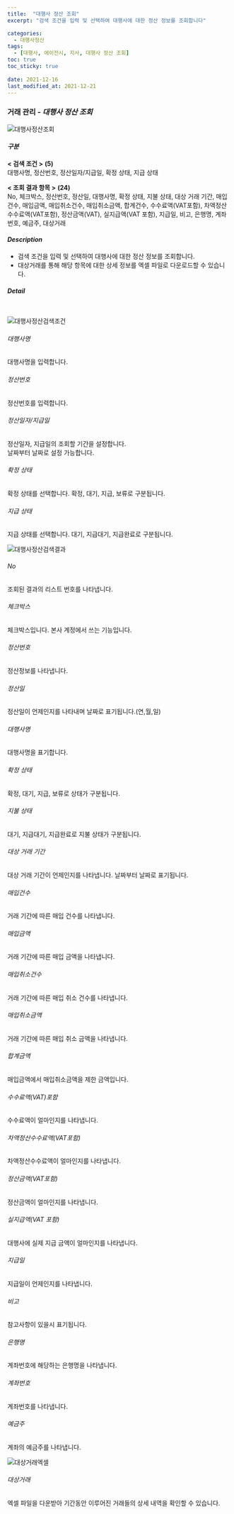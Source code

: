 ```yaml
---
title:  "대행사 정산 조회"
excerpt: "검색 조건을 입력 및 선택하여 대행사에 대한 정산 정보를 조회합니다"

categories:
  - 대행사정산
tags:
  - [대행사, 에이전시, 지사, 대행사 정산 조회]
toc: true
toc_sticky: true
 
date: 2021-12-16
last_modified_at: 2021-12-21
---
```

### 거래 관리 - *대행사 정산 조회*
![대행사정산조회](https://user-images.githubusercontent.com/95394003/146876072-5a804e18-470d-4e7c-915c-facc43696f0b.jpeg)

#### *구분* <br>
**< 검색 조건 >** **(5)**
<br>대행사명, 정산번호, 정산일자/지급일, 확정 상태, 지급 상태

**< 조회 결과 항목 >** **(24)**
<br>No, 체크박스, 정산번호, 정산일, 대행사명, 확정 상태, 지불 상태, 대상 거래 기간, 매입건수, 매입금액, 매입취소건수, 매입취소금액, 합계건수, 수수료액(VAT포함), 차액정산수수료액(VAT포함), 정산금액(VAT), 실지급액(VAT 포함), 지급일, 비고, 은행명, 계좌번호, 예금주, 대상거래

#### *Description*
- 검색 조건을 입력 및 선택하여 대행사에 대한 정산 정보를 조회합니다.
- 대상거래를 통해 해당 항목에 대한 상세 정보를 엑셀 파일로 다운로드할 수 있습니다.

#### *Detail*
<br>

![대행사정산검색조건](https://user-images.githubusercontent.com/95394003/146875869-6a0c4939-dbf5-4b49-81b1-6333d39cc8dc.jpeg)
###### 대행사명
대행사명을 입력합니다.

###### 정산번호
정산번호를 입력합니다.

###### 정산일자/지급일
정산일자, 지급일의 조회할 기간을 설정합니다.<br>날짜부터 날짜로 설정 가능합니다.

###### 확정 상태
확정 상태를 선택합니다. 확정, 대기, 지급, 보류로 구분됩니다.

###### 지급 상태
지급 상태를 선택합니다. 대기, 지급대기, 지급완료로 구분됩니다.
<br>

![대행사정산검색결과](https://user-images.githubusercontent.com/95394003/146875985-1c3b3b9f-02c7-4f00-af2b-8fd4d1b3ecfd.jpeg)
###### No
조회된 결과의 리스트 번호를 나타냅니다.

###### 체크박스
체크박스입니다. 본사 계정에서 쓰는 기능입니다.

###### 정산번호
정산정보를 나타냅니다.

###### 정산일
정산일이 언제인지를 나타내며 날짜로 표기됩니다.(연,월,일)

###### 대행사명
대행사명을 표기합니다.

###### 확정 상태
확정, 대기, 지급, 보류로 상태가 구분됩니다.

###### 지불 상태
대기, 지급대기, 지급완료로 지불 상태가 구분됩니다.

###### 대상 거래 기간
대상 거래 기간이 언제인지를 나타냅니다.
날짜부터 날짜로 표기됩니다.

###### 매입건수
거래 기간에 따른 매입 건수를 나타냅니다.

###### 매입금액
거래 기간에 따른 매입 금액을 나타냅니다.

###### 매입취소건수
거래 기간에 따른 매입 취소 건수를 나타냅니다.

###### 매입취소금액
거래 기간에 따른 매입 취소 금액을 나타냅니다.

###### 합계금액
매입금액에서 매입취소금액을 제한 금액입니다.

###### 수수료액(VAT)포함
수수료액이 얼마인지를 나타냅니다.

###### 차액정산수수료액(VAT포함)
차액정산수수료액이 얼마인지를 나타냅니다.

###### 정산금액(VAT포함)
정산금액이 얼마인지를 나타냅니다.

###### 실지급액(VAT 포함)
대행사에 실제 지급 금액이 얼마인지를 나타냅니다.

###### 지급일
지급일이 언제인지를 나타냅니다.

###### 비고
참고사항이 있을시 표기됩니다.

###### 은행명
계좌번호에 해당하는 은행명을 나타냅니다.

###### 계좌번호
계좌번호를 나타냅니다.

###### 예금주
계좌의 예금주를 나타냅니다.
<br>

![대상거래엑셀](https://user-images.githubusercontent.com/95394003/146875647-2377d39f-90b4-4f57-a1c1-6c291f48a83f.jpeg)
###### 대상거래
엑셀 파일을 다운받아 기간동안 이루어진 거래들의 상세 내역을 확인할 수 있습니다.

